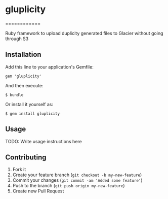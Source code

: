 # gluplicity
============

Ruby framework to upload duplicity generated files to Glacier without going through S3

## Installation

Add this line to your application's Gemfile:

    gem 'gluplicity'

And then execute:

    $ bundle

Or install it yourself as:

    $ gem install gluplicity

## Usage

TODO: Write usage instructions here

## Contributing

1. Fork it
2. Create your feature branch (`git checkout -b my-new-feature`)
3. Commit your changes (`git commit -am 'Added some feature'`)
4. Push to the branch (`git push origin my-new-feature`)
5. Create new Pull Request
